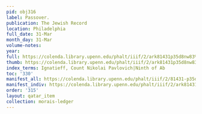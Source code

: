 ```yaml
---
pid: obj316
label: Passover.
publication: The Jewish Record
location: Philadelphia
full_date: 31-Mar
month_day: 31-Mar
volume-notes:
year:
full: https://colenda.library.upenn.edu/phalt/iiif/2/ark81431p35d8nw83%2FSHA256E-s7896265--fc4dee356c120a7bd47c0f335bf9a353ae206cb1b4f15ce6d564c98f9dc32b30.jpeg/full/3500,/0/default.jpg
thumb: https://colenda.library.upenn.edu/phalt/iiif/2/ark81431p35d8nw83%2FSHA256E-s7896265--fc4dee356c120a7bd47c0f335bf9a353ae206cb1b4f15ce6d564c98f9dc32b30.jpeg/full/!200,200/0/default.jpg
index_terms: Ignatieff, Count Nikolai Pavlovich|Ninth of Ab
toc: '330'
manifest_all: https://colenda.library.upenn.edu/phalt/iiif/2/81431-p35d8nw83/manifest
manifest_indiv: https://colenda.library.upenn.edu/phalt/iiif/2/ark81431p35d8nw83%2FSHA256E-s7896265--fc4dee356c120a7bd47c0f335bf9a353ae206cb1b4f15ce6d564c98f9dc32b30.jpeg
order: '315'
layout: qatar_item
collection: morais-ledger
---
```

